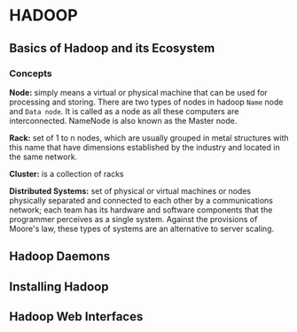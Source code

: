 # HADOOP

## Basics of Hadoop and its Ecosystem

### Concepts
**Node:** simply means a virtual or physical machine that can be used for processing and storing. There are two types of nodes in hadoop ```Name``` node and ```Data node```. It is called as a node as all these computers are interconnected. NameNode is also known as the Master node.  

**Rack:** set of 1 to n nodes, which are usually grouped in metal structures with this name that have dimensions established by the industry and located in the same network.  

**Cluster:** is a collection of racks  

**Distributed Systems:** set of physical or virtual machines or nodes physically separated and connected to each other by a communications network; each team has its hardware and software components that the programmer perceives as a single system. Against the provisions of Moore's law, these types of systems are an alternative to server scaling.


## Hadoop Daemons

## Installing Hadoop

## Hadoop Web Interfaces
